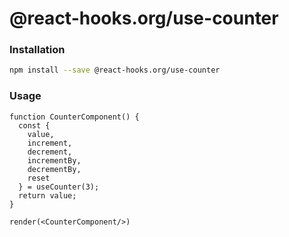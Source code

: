 # @react-hooks.org/use-counter

### Installation

```bash
npm install --save @react-hooks.org/use-counter
```

### Usage

```react
function CounterComponent() {
  const {
    value,
    increment,
    decrement,
    incrementBy,
    decrementBy,
    reset
  } = useCounter(3);
  return value;
}

render(<CounterComponent/>)
```
